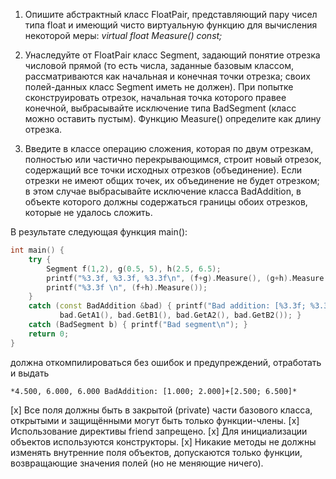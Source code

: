 1. Опишите абстрактный класс  FloatPair, представляющий пару чисел типа float и имеющий чисто виртуальную функцию для вычисления некоторой меры:
    *virtual float Measure() const;*

2. Унаследуйте от FloatPair класс Segment, задающий понятие отрезка числовой прямой (то есть числа, заданные базовым классом, рассматриваются как начальная и конечная точки отрезка; своих полей-данных класс Segment иметь не должен). При попытке сконструировать отрезок, начальная точка которого правее конечной, выбрасывайте исключение типа BadSegment (класс можно оставить пустым). Функцию Measure() определите как длину отрезка.

3.  Введите в классе операцию сложения, которая по двум отрезкам, полностью или частично перекрывающимся, строит новый отрезок, содержащий все точки исходных отрезков (объединение). Если отрезки не имеют общих точек, их объединение не будет отрезком; в этом случае выбрасывайте исключение класса BadAddition, в объекте которого должны содержаться границы обоих отрезков, которые не удалось сложить.

В результате следующая функция main(): 

```cpp
int main() {
    try { 
        Segment f(1,2), g(0.5, 5), h(2.5, 6.5);
        printf("%3.3f, %3.3f, %3.3f\n", (f+g).Measure(), (g+h).Measure(), (f+g+h).Measure());
        printf("%3.3f \n", (f+h).Measure()); 
    }
    catch (const BadAddition &bad) { printf("Bad addition: [%3.3f; %3.3f] + [%3.3f; %3.3f]\n", 
           bad.GetA1(), bad.GetB1(), bad.GetA2(), bad.GetB2()); }
    catch (BadSegment b) { printf("Bad segment\n"); }
    return 0; 
}
```

должна откомпилироваться без ошибок и предупреждений, отработать и выдать

    *4.500, 6.000, 6.000 BadAddition: [1.000; 2.000]+[2.500; 6.500]*

[x] Все поля должны быть в закрытой (private) части базового класса, открытыми и защищёнными могут быть только функции-члены.
[x] Использование директивы friend запрещено.
[x] Для инициализации объектов используются конструкторы.
[x] Никакие методы не должны изменять внутренние поля объектов, допускаются только функции, возвращающие значения полей (но не меняющие ничего).
